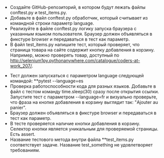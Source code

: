 + Создайте GitHub-репозиторий, в котором будут лежать файлы conftest.py и test_items.py.
+ Добавьте в файл conftest.py обработчик, который считывает из командной строки параметр language.
+ Реализуйте в файле conftest.py логику запуска браузера с указанным языком пользователя. Браузер должен объявляться в фикстуре browser и передаваться в тест как параметр.
+ В файл test_items.py напишите тест, который проверяет, что страница товара на сайте содержит кнопку добавления в корзину. Например, можно проверять товар, доступный по http://selenium1py.pythonanywhere.com/catalogue/coders-at-work_207/.

* Тест должен запускаться с параметром language следующей командой:  **pytest --language=es
* Проверка работоспособности кода для разных языков. Добавьте в файл с тестом команду time.sleep(30) сразу после открытия ссылки. Запустите тест с параметром --language=fr и визуально проверьте, что фраза на кнопке добавления в корзину выглядит так: "Ajouter au panier".
* Браузер должен объявляться в фикстуре browser и передаваться в тест как параметр.
* В тесте проверяется наличие кнопки добавления в корзину. Селектор кнопки является уникальным для проверяемой страницы. Есть assert.
* Название тестового метода внутри файла **test_items.py соответствует задаче. Название test_something не удовлетворяет требованиям.
